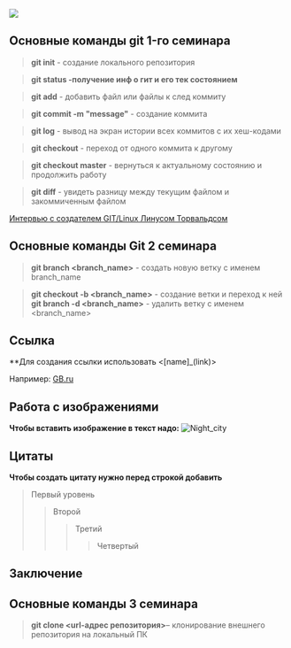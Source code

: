 ![](https://fuzeservers.ru/wp-content/uploads/1/7/c/17c86d4f862234bbc3a2f0a432a9f850.jpeg)
## Основные команды git 1-го семинара 

> **git init** - создание локального репозитория

> **git status -получение инф о гит и его тек состоянием**

> **git add** - добавить файл или файлы к след коммиту

> **git commit -m "message"** - создание коммита

> **git log** - вывод на экран истории всех коммитов с их хеш-кодами

> **git checkout** - переход от одного коммита к другому

> **git checkout master** - вернуться к актуальному состоянию и продолжить работу

> **git diff** - увидеть разницу между текущим файлом и закоммиченным файлом


[Интервью с создателем GIT/Linux Линусом Торвальдсом](https://habr.com/ru/post/374887/)



## Основные команды Git 2 семинара

> **git branch <branch_name>** - создать новую ветку с именем branch_name

>**git checkout -b <branch_name>** - создание ветки и переход к ней
> **git branch -d <branch_name>** - удалить ветку с именем <branch_name>

## Ссылка
**Для создания ссылки использовать <[name]_(link)>

Например: [GB.ru](https://gb.ru/)
## Работа с изображениями
**Чтобы вставить изображение в текст надо:**
![Night_city](city.jpg)

## Цитаты
**Чтобы создать цитату нужно перед строкой добавить**
> Первый уровень
>> Второй   
>>> Третий
>>>> Четвертый
## Заключение


## Основные команды 3 семинара

> **git clone <url-адрес репозитория>**– клонирование внешнего репозитория на  локальный ПК
